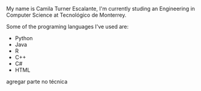 My name is Camila Turner Escalante, I'm currently studing an Engineering in Computer Science at Tecnológico de Monterrey.

Some of the programing languages I've used are: 
* Python
* Java
* R
* C++
* C#
* HTML

agregar parte no técnica

<!--
**CamiTurner/CamiTurner** is a ✨ _special_ ✨ repository because its `README.md` (this file) appears on your GitHub profile.

Here are some ideas to get you started:

- 🔭 I’m currently working on ... proyectos, cursos, todo lo que hago
- 🌱 I’m currently learning ...
- 👯 I’m looking to collaborate on ...
- 🤔 I’m looking for help with ...
- 💬 Ask me about ...
- 📫 How to reach me: ...
- 😄 Pronouns: ...
- ⚡ Fun fact: ...
-->

